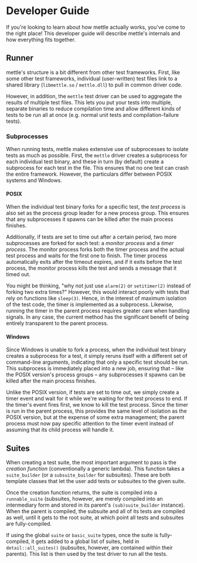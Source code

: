 # Developer Guide

If you're looking to learn about how mettle actually works, you've come to the
right place! This developer guide will describe mettle's internals and how
everything fits together.

## Runner

mettle's structure is a bit different from other test frameworks. First, like
some other test frameworks, individual (user-written) test files link to a
shared library (`libmettle.so` / `mettle.dll`) to pull in common driver code.

However, in addition, the `mettle` test driver can be used to aggregate the
results of multiple test files. This lets you put your tests into multiple,
separate binaries to reduce compilation time and allow different kinds of tests
to be run all at once (e.g. normal unit tests and compilation-failure tests).

### Subprocesses

When running tests, mettle makes extensive use of subprocesses to isolate tests
as much as possible. First, the `mettle` driver creates a subprocess for each
individual test binary, and these in turn (by default) create a subprocess for
each test in the file. This ensures that no one test can crash the entire
framework. However, the particulars differ between POSIX systems and Windows.

#### POSIX

When the individual test binary forks for a specific test, the *test process* is
also set as the process group leader for a new process group. This ensures
that any subprocesses it spawns can be killed after the main process finishes.

Additionally, if tests are set to time out after a certain period, two more
subprocesses are forked for each test: a *monitor process* and a *timer
process*. The monitor process forks both the timer process and the actual test
process and waits for the first one to finish. The timer process automatically
exits after the timeout expires, and if it exits before the test process, the
monitor process kills the test and sends a message that it timed out.

You might be thinking, "why not just use `alarm(2)` or `setitimer(2)` instead of
forking two extra times?" However, this would interact poorly with tests that
rely on functions like `sleep(3)`. Hence, in the interest of maximum isolation
of the test code, the timer is implemented as a subprocess. Likewise, running
the timer in the parent process requires greater care when handling signals. In
any case, the current method has the significant benefit of being entirely
transparent to the parent process.

#### Windows

Since Windows is unable to fork a process, when the individual test binary
creates a subprocess for a test, it simply reruns itself with a different set of
command-line arguments, indicating that only a specific test should be run. This
subprocess is immediately placed into a new job, ensuring that – like the POSIX
version's process groups – any subprocesses it spawns can be killed after the
main process finishes.

Unlike the POSIX version, if tests are set to time out, we simply create a timer
event and wait for it while we're waiting for the test process to end. If the
timer's event fires first, we know to kill the test process. Since the timer is
run in the parent process, this provides the same level of isolation as the
POSIX version, but at the expense of some extra management; the parent process
must now pay specific attention to the timer event instead of assuming that its
child process will handle it.

## Suites

When creating a test suite, the most important argument to pass is the *creation
function* (conventionally a generic lambda). This function takes a
`suite_builder` (or a `subsuite_builder` for subsuites). These are both template
classes that let the user add tests or subsuites to the given suite.

Once the creation function returns, the suite is compiled into a
`runnable_suite` (subsuites, however, are merely compiled into an intermediary
form and stored in its parent's `(sub)suite_builder` instance). When the parent
is compiled, the subsuite and all of its tests are compiled as well, until it
gets to the root suite, at which point all tests and subsuites are
fully-compiled.

If using the global `suite` or `basic_suite` types, once the suite is
fully-compiled, it gets added to a global list of suites, held in
`detail::all_suites()` (subsuites, however, are contained within their parents).
This list is then used by the test driver to run all the tests.
